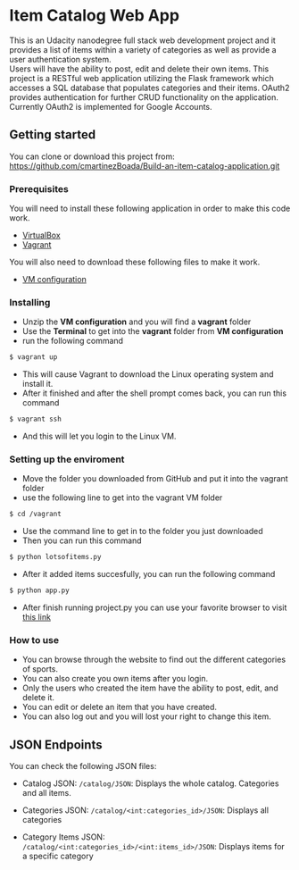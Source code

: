 # Item Catalog Web App
 This is an Udacity nanodegree full stack web development project and it provides a list of items within a variety of categories as well as provide a user authentication system.  
 Users will have the ability to post, edit and delete their own items.
 This project is a RESTful web application utilizing the Flask framework which accesses a SQL database that populates categories and their items. 
 OAuth2 provides authentication for further CRUD functionality on the application. Currently OAuth2 is implemented for Google Accounts.

## Getting started
You can clone or download this project from: https://github.com/cmartinezBoada/Build-an-item-catalog-application.git

### Prerequisites
You will need to install these following application in order to make this code work.
* [VirtualBox](https://www.virtualbox.org/wiki/Downloads)
* [Vagrant](https://www.vagrantup.com/downloads.html)

You will also need to download these following files to make it work.
* [VM configuration](https://d17h27t6h515a5.cloudfront.net/topher/2017/August/59822701_fsnd-virtual-machine/fsnd-virtual-machine.zip)

### Installing

* Unzip the **VM configuration** and you will find a **vagrant** folder
* Use the **Terminal** to get into the **vagrant** folder from **VM configuration**
* run the following command
```sh
$ vagrant up
```
* This will cause Vagrant to download the Linux operating system and install it.
* After it finished and after the shell prompt comes back, you can run this command
```sh
$ vagrant ssh
```
* And this will let you login to the Linux VM. 

### Setting up the enviroment
* Move the folder you downloaded from GitHub and put it into the vagrant folder
* use the following line to get into the vagrant VM folder
```sh
$ cd /vagrant
```
* Use the command line to get in to the folder you just downloaded
* Then you can run this command
```sh
$ python lotsofitems.py
```
* After it added items succesfully, you can run the following command
```sh
$ python app.py
```
* After finish running project.py you can use your favorite browser to visit [this link](http://localhost:8000/)

### How to use
* You can browse through the website to find out the different categories of sports.
* You can also create you own items after you login.
* Only the users who created the item have the ability to post, edit, and delete it.
* You can edit or delete an item that you have created.
* You can also log out and you will lost your right to change this item.

## JSON Endpoints
You can check the following JSON files:

* Catalog JSON: `/catalog/JSON`: Displays the whole catalog. Categories and all items.

* Categories JSON: `/catalog/<int:categories_id>/JSON`: Displays all categories

* Category Items JSON: `/catalog/<int:categories_id>/<int:items_id>/JSON`: Displays items for a specific category

